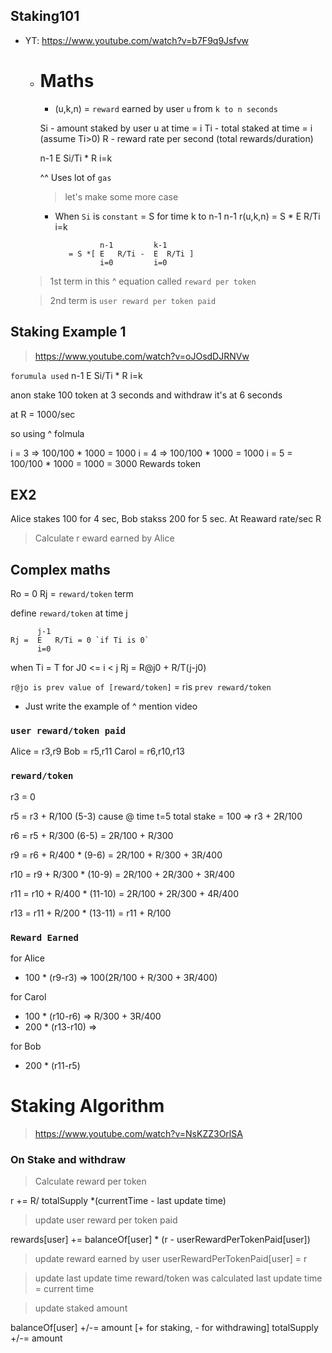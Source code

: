 ## Staking101

- YT: https://www.youtube.com/watch?v=b7F9q9Jsfvw
    - # Maths
        - (u,k,n) = `reward` earned by user `u` from `k to n seconds`

        Si - amount staked by user u at time = i
        Ti - total staked at time = i (assume Ti>0)
        R  - reward rate per second (total rewards/duration)

        n-1 
        E    Si/Ti * R
        i=k

        ^^ Uses lot of `gas`
 
        > let's make some more case
        - When `Si` is `constant` = S for time k to n-1
                      n-1 
        r(u,k,n) = S * E  R/Ti
                      i=k

                        n-1         k-1 
                 = S *[ E   R/Ti -  E  R/Ti ]
                        i=0         i=0 
                          
    > 1st term in this ^ equation called      `reward per token`

    > 2nd term is `user reward per token paid`  


## Staking Example 1
> https://www.youtube.com/watch?v=oJOsdDJRNVw

`forumula used`
      n-1
      E     Si/Ti * R
      i=k

 
  anon stake 100 token at 3 seconds and withdraw it's at 6 seconds 

  at R = 1000/sec

  so using ^ folmula

  i = 3 => 100/100 * 1000 = 1000
  i = 4 => 100/100 * 1000 = 1000
  i = 5 =  100/100 * 1000 = 1000
                          = 3000 Rewards token

## EX2
Alice stakes 100 for 4 sec, Bob stakss 200 for 5 sec. At Reaward rate/sec R

> Calculate r eward earned by Alice

## Complex maths

Ro = 0
Rj = `reward/token` term

define `reward/token` at time j

          j-1
    Rj =  E   R/Ti = 0 `if Ti is 0`
          i=0
 

when Ti = T for J0 <= i < j
Rj = R@j0 + R/T(j-j0) 

`r@jo is prev value of [reward/token]` = ris `prev reward/token`

- Just write the example of ^ mention video


### `user reward/token paid`
Alice = r3,r9
Bob   = r5,r11
Carol = r6,r10,r13  

### `reward/token`
r3 = 0

r5 = r3 + R/100 (5-3) cause @ time t=5 total stake = 100 => r3 + 2R/100

r6 = r5 + R/300 (6-5) = 2R/100 + R/300

r9 = r6 + R/400  * (9-6) = 2R/100 + R/300 + 3R/400

r10 = r9 + R/300 * (10-9) = 2R/100 + 2R/300 + 3R/400

r11 = r10 + R/400 * (11-10) = 2R/100 + 2R/300 + 4R/400

r13 = r11 + R/200 * (13-11) = r11 + R/100

### `Reward Earned`
for Alice
- 100 * (r9-r3) => 100(2R/100 + R/300 + 3R/400)

for Carol
-  100 * (r10-r6) => R/300 + 3R/400
-  200 * (r13-r10) =>

for Bob
- 200 * (r11-r5)


# Staking Algorithm

>https://www.youtube.com/watch?v=NsKZZ3OrlSA

### On Stake and withdraw

> Calculate reward per token

r += R/ totalSupply *(currentTime - last update time)

> update user reward per token paid

rewards[user] += balanceOf[user] * (r - userRewardPerTokenPaid[user])

> update reward earned by user
userRewardPerTokenPaid[user] = r


> update last update time reward/token was calculated
last update time = current time

> update staked amount

balanceOf[user] +/-= amount [+ for staking, - for withdrawing]
totalSupply +/-= amount


